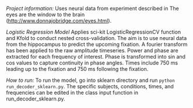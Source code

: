 *Project information:*
Uses neural data from experiment described in The eyes are the window to the brain (http://www.donnajobridge.com/eyes.html).

*Logistic Regression Model*
Applies sci-kit LogisticRegressionCV function and Kfold to conduct nested cross-validation. The aim is to use neural data from the hippocampus to predict the upcoming fixation. A fourier transform has been applied to the raw amplitude timeseries. Power and phase are extracted for each frequency of interest. Phase is transformed into sin and cos values to capture continuity in phase angles. Times include 750 ms leading up to the fixation and 750 ms following the fixation.

*How to run:*
To run the model, go into sklearn directory and run `python run_decoder_sklearn.py`. The specific subjects, conditions, times, and frequencies can be edited in the class input function in run_decoder_sklearn.py.
